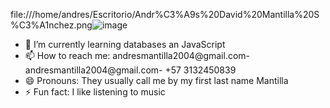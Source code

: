file:///home/andres/Escritorio/Andr%C3%A9s%20David%20Mantilla%20S%C3%A1nchez.png![image](https://github.com/Andresmantilla04/Andresmantilla04/assets/119468984/27c41f93-346d-4ccb-a52d-77f25307370a)


- 🌱 I’m currently learning databases an JavaScript
- 📫 How to reach me: andresmantilla2004@gmail.com- andresmantilla2004@gmail.com- +57 3132450839 
- 😄 Pronouns: They usually call me by my first last name Mantilla
- ⚡ Fun fact: I like listening to music


